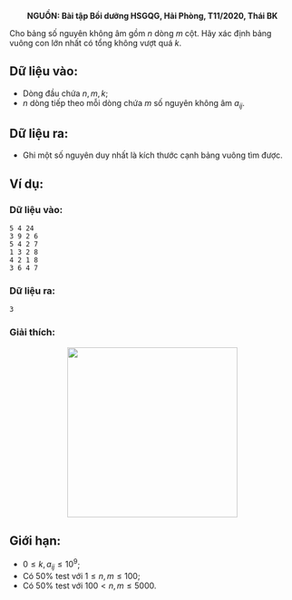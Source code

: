 **<center>NGUỒN: Bài tập Bồi dưỡng HSGQG, Hải Phòng, T11/2020, Thái BK</center>**

Cho bảng số nguyên không âm gồm $n$ dòng $m$ cột. Hãy xác định bảng vuông con lớn nhất có tổng không vượt quá $k$.

## Dữ liệu vào:
- Dòng đầu chứa $n, m, k$;
- $n$ dòng tiếp theo mỗi dòng chứa $m$ số nguyên không âm $a_{ij}$.

## Dữ liệu ra:
- Ghi một số nguyên duy nhất là kích thước cạnh bảng vuông tìm được.

## Ví dụ:
### Dữ liệu vào:
```
5 4 24
3 9 2 6
5 4 2 7
1 3 2 8
4 2 1 8
3 6 4 7
```

### Dữ liệu ra:
```
3
```

### Giải thích:
<center><img src="/images/problems/1409/TABLE.png" width="300px" /></center>

## Giới hạn:
- $0 ≤ k, a_{ij} ≤ 10^9$;
- Có $50\%$ test với $1 ≤ n, m ≤ 100$;
- Có $50\%$ test với $100 < n, m ≤ 5000$.